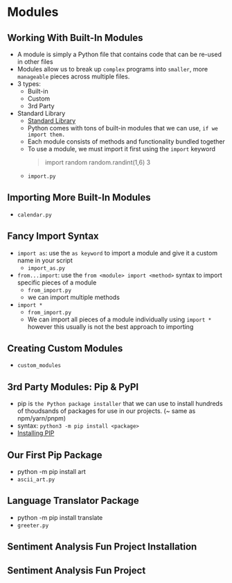 # Modules

## Working With Built-In Modules
- A module is simply a Python file that contains code that can be re-used in other files
- Modules allow us to break up `complex` programs into `smaller`, more `manageable` pieces across multiple files.
- 3 types:
    - Built-in
    - Custom
    - 3rd Party
- Standard Library
    - [Standard Library](https://docs.python.org/3/library/)
    - Python comes with tons of built-in modules that we can use, `if we import them.`
    - Each module consists of methods and functionality bundled together
    - To use a module, we must import it first using the `import` keyword
        > import random
        > random.randint(1,6)
        3
    - `import.py`

## Importing More Built-In Modules
- `calendar.py`

## Fancy Import Syntax
- `import as`: use the `as keyword` to import a module and give it a custom name in your script
    - `import_as.py`
- `from...import`: use the `from <module> import <method>` syntax to import specific pieces of a module
    - `from_import.py`
    - we can import multiple methods
- `import *`
    - `from_import.py`
    - We can import all pieces of a module individually using `import *` however this usually is not the best approach to importing

## Creating Custom Modules
- `custom_modules`

## 3rd Party Modules: Pip & PyPI
- pip is `the Python package installer` that we can use to install hundreds of thoudsands of packages for use in our projects. (~ same as npm/yarn/pnpm)
- syntax: `python3 -m pip install <package>`
- [Installing PIP](https://docs.python.org/3/installing/index.html)

## Our First Pip Package
- python -m pip install art
- `ascii_art.py`

## Language Translator Package
- python -m pip install translate
- `greeter.py`

## Sentiment Analysis Fun Project Installation

## Sentiment Analysis Fun Project